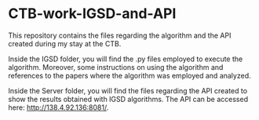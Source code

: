 # CTB-work-IGSD-and-API
This repository contains the files regarding the algorithm and the API created during my stay at the CTB.

Inside the IGSD folder, you will find the .py files employed to execute the algorithm. Moreover, some instructions on using the algorithm and references to the papers where the algorithm was employed and analyzed.

Inside the Server folder, you will find the files regarding the API created to show the results obtained with IGSD algorithms. The API can be accessed here: http://138.4.92.136:8081/.
